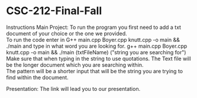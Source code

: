 # CSC-212-Final-Fall
Instructions
Main Project:
To run the program you first need to add a txt document of your choice or the one we provided.  
To run the code enter in G++ main.cpp Boyer.cpp knutt.cpp -o main && ./main  and type in what word you are looking for.
g++ main.cpp Boyer.cpp knutt.cpp -o main && ./main (txtFileName) ("string you are searching for")
Make sure that when typing in the string to use quotations.
The Text file will be the longer document which you are searching within.  
The pattern will be a shorter input that will be the string you are trying 
to find within the document.

Presentation:
The link will lead you to our presentation.
